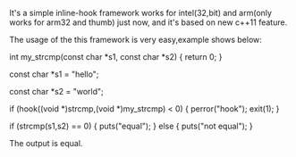 It's a simple inline-hook framework works for intel(32,bit) and arm(only works for arm32 and thumb) just now, and it's based on new c++11 feature.

The usage of the this framework is very easy,example shows below:

int my_strcmp(const char *s1, const char *s2) 
{
	return 0;
}

const char *s1 = "hello";

const char *s2 = "world";

if (hook((void *)strcmp,(void *)my_strcmp) < 0) 
{
	perror("hook");
	exit(1);
}

if (strcmp(s1,s2) == 0) 
{
	puts("equal");
} 
else 
{
	puts("not equal");
}

The output is equal.


